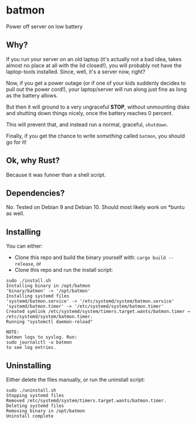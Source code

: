 # batmon
Power off server on low battery

## Why?
If you run your server on an old laptop (it's actually not a bad idea, takes almost no place at all with the lid closed!),
you will probably not have the laptop-tools installed. Since, well, it's a server now, right?

Now, if you get a power outage (or if one of your kids suddenly decides to pull out the power cord!), your laptop/server will run along just fine as long as the battery allows.

But then it will ground to a very ungraceful **STOP**, without unmounting disks and shutting down things nicely, once the battery reaches 0 percent.

This will prevent that, and instead run a normal, graceful, `shutdown`.

Finally, if you get the chance to write _something_ called `batmon`, you should go for it!

## Ok, why Rust?
Because it was funner than a shell script.

## Dependencies?
No. Tested on Debian 9 and Debian 10. Should most likely work on *buntu as well.

## Installing
You can either:
- Clone this repo and build the binary yourself with: `cargo build --release`, or
- Clone this repo and run the install script:
```
sudo ./install.sh 
Installing binary in /opt/batmon
'binary/batmon' -> '/opt/batmon'
Installing systemd files
'systemd/batmon.service' -> '/etc/systemd/system/batmon.service'
'systemd/batmon.timer' -> '/etc/systemd/system/batmon.timer'
Created symlink /etc/systemd/system/timers.target.wants/batmon.timer → /etc/systemd/system/batmon.timer.
Running "systemctl daemon-reload"

NOTE:
batmon logs to syslog. Run:
sudo journalctl -u batmon
to see log entries.
```

## Uninstalling
Either delete the files manually, or run the uninstall script:
```
sudo ./uninstall.sh 
Stopping systemd files
Removed /etc/systemd/system/timers.target.wants/batmon.timer.
Deleting systemd files
Removing binary in /opt/batmon
Uninstall complete
```
